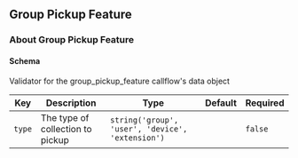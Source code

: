 ## Group Pickup Feature

### About Group Pickup Feature

#### Schema

Validator for the group_pickup_feature callflow's data object



Key | Description | Type | Default | Required
--- | ----------- | ---- | ------- | --------
`type` | The type of collection to pickup | `string('group', 'user', 'device', 'extension')` |   | `false`


